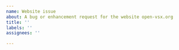 ```yaml
---
name: Website issue
about: A bug or enhancement request for the website open-vsx.org
title: ''
labels: ''
assignees: ''

---
```


<!--
Please note: issues related to the Open VSX Registry implementation should go to
https://github.com/eclipse/openvsx/issues
This repository is only for the specific instance running on open-vsx.org
(e.g. service not available, slow response times etc.)
-->

